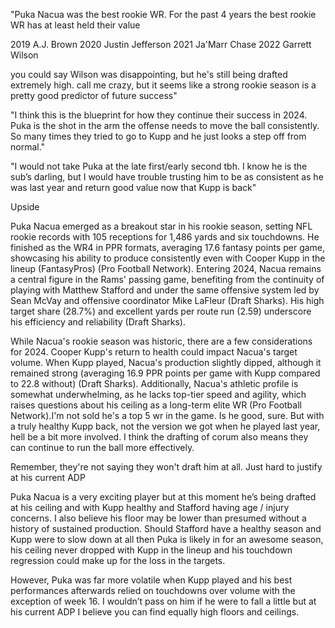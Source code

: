 "Puka Nacua was the best rookie WR. For the past 4 years the best rookie WR has at least held their value

2019 A.J. Brown
2020 Justin Jefferson
2021 Ja'Marr Chase
2022 Garrett Wilson

you could say Wilson was disappointing, but he's still being drafted extremely high. call me crazy, but it seems like a strong rookie season is a pretty good predictor of future success"

"I think this is the blueprint for how they continue their success in 2024. Puka is the shot in the arm the offense needs to move the ball consistently. So many times they tried to go to Kupp and he just looks a step off from normal."

"I would not take Puka at the late first/early second tbh. I know he is the sub’s darling, but I would have trouble trusting him to be as consistent as he was last year and return good value now that Kupp is back"

Upside

Puka Nacua emerged as a breakout star in his rookie season, setting NFL rookie records with 105 receptions for 1,486 yards and six touchdowns. He finished as the WR4 in PPR formats, averaging 17.6 fantasy points per game, showcasing his ability to produce consistently even with Cooper Kupp in the lineup​ (FantasyPros)​​ (Pro Football Network)​. Entering 2024, Nacua remains a central figure in the Rams' passing game, benefiting from the continuity of playing with Matthew Stafford and under the same offensive system led by Sean McVay and offensive coordinator Mike LaFleur​ (Draft Sharks)​. His high target share (28.7%) and excellent yards per route run (2.59) underscore his efficiency and reliability​ (Draft Sharks)​.

While Nacua's rookie season was historic, there are a few considerations for 2024. Cooper Kupp's return to health could impact Nacua's target volume. When Kupp played, Nacua's production slightly dipped, although it remained strong (averaging 16.9 PPR points per game with Kupp compared to 22.8 without)​ (Draft Sharks)​. Additionally, Nacua's athletic profile is somewhat underwhelming, as he lacks top-tier speed and agility, which raises questions about his ceiling as a long-term elite WR​ (Pro Football Network)​.I'm not sold he's a top 5 wr in the game. Is he good, sure. But with a truly healthy Kupp back, not the version we got when he played last year, hell be a bit more involved. I think the drafting of corum also means they can continue to run the ball more effectively.

Remember, they're not saying they won't draft him at all. Just hard to justify at his current ADP 

 Puka Nacua is a very exciting player but at this moment he’s being drafted at his ceiling and with Kupp healthy and Stafford having age / injury concerns. I also believe his floor may be lower than presumed without a history of sustained production. Should Stafford have a healthy season and Kupp were to slow down at all then Puka is likely in for an awesome season, his ceiling never dropped with Kupp in the lineup and his touchdown regression could make up for the loss in the targets.

However, Puka was far more volatile when Kupp played and his best performances afterwards relied on touchdowns over volume with the exception of week 16. I wouldn’t pass on him if he were to fall a little but at his current ADP I believe you can find equally high floors and ceilings. 